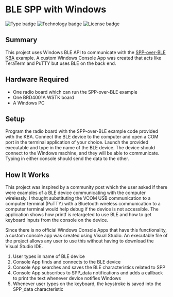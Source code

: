 # BLE SPP with Windows #
![Type badge](https://img.shields.io/badge/dynamic/json?url=https://raw.githubusercontent.com/SiliconLabs/application_examples_ci/master/bluetooth_applications/bluetooth_spp_with_windows_common.json&label=Type&query=type&color=green)
![Technology badge](https://img.shields.io/badge/dynamic/json?url=https://raw.githubusercontent.com/SiliconLabs/application_examples_ci/master/bluetooth_applications/bluetooth_spp_with_windows_common.json&label=Technology&query=technology&color=green)
![License badge](https://img.shields.io/badge/dynamic/json?url=https://raw.githubusercontent.com/SiliconLabs/application_examples_ci/master/bluetooth_applications/bluetooth_spp_with_windows_common.json&label=License&query=license&color=green)

## Summary ##

This project uses Windows BLE API to communicate with the [SPP-over-BLE KBA](https://www.silabs.com/community/wireless/bluetooth/knowledge-base.entry.html/2017/04/13/spp-over-ble_c_examp-mnoe) example. A custom Windows Console App was created that acts like TeraTerm and PuTTY but uses BLE on the back end.

## Hardware Required ##

- One radio board which can run the SPP-over-BLE example
- One BRD4001A WSTK board
- A Windows PC

## Setup ##

Program the radio board with the SPP-over-BLE example code provided with the KBA. Connect the BLE device to the computer and open a COM port in the terminal application of your choice. Launch the provided executable and type in the name of the BLE device. The device should connect to the Windows machine, and they will be able to communicate. Typing in either console should send the data to the other.

## How It Works ##

This project was inspired by a community post which the user asked if there were examples of a BLE device communicating with the computer wirelessly. I thought substituting the VCOM USB communication to a computer terminal (PuTTY) with a Bluetooth wireless communication to a computer terminal would help debug if the device is not accessible. The application shows how printf is retargeted to use BLE and how to get keyboard inputs from the console on the device.

Since there is no official Windows Console Apps that have this functionality, a custom console app was created using Visual Studio. An executable file of the project allows any user to use this without having to download the Visual Studio IDE.

1. User types in name of BLE device
2. Console App finds and connects to the BLE device
3. Console App searches and saves the BLE characteristics related to SPP
4. Console App subscribes to SPP_data notifications and adds a callback to print the text whenever device notifies Windows
5. Whenever user types on the keyboard, the keystroke is saved into the SPP_data characteristic
